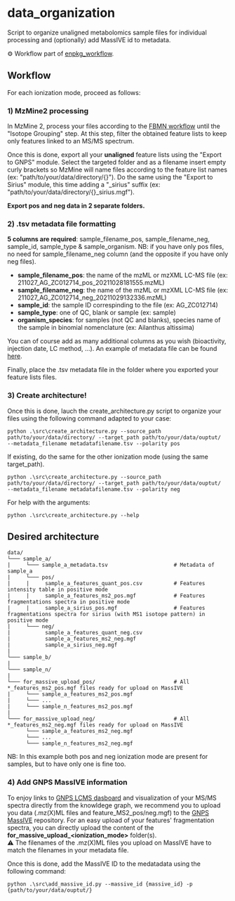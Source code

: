 # data_organization
Script to organize unaligned metabolomics sample files for individual processing and (optionally) add MassIVE id to metadata.

⚙️ Workflow part of [enpkg_workflow](https://github.com/mandelbrot-project/enpkg_workflow).  

## Workflow

For each ionization mode, proceed as follows:

### 1) MzMine2 processing

In MzMine 2, process your files according to the [FBMN workflow](https://ccms-ucsd.github.io/GNPSDocumentation/featurebasedmolecularnetworking-with-mzmine2/) until the "Isotope Grouping" step. At this step, filter the obtained feature lists to keep only features linked to an MS/MS spectrum.

Once this is done, export all your **unaligned** feature lists using the "Export to GNPS" module. Select the targeted folder and as a filename insert empty curly brackets so MzMine will name files according to the feature list names (ex: "path/to/your/data/directory/{}"). Do the same using the "Export to Sirius" module, this time adding a "_sirius" suffix (ex: "path/to/your/data/directory/{}_sirius.mgf"). 


**Export pos and neg data in 2 separate folders.**

### 2) .tsv metadata file formatting

**5 columns are required**: sample_filename_pos, sample_filename_neg, sample_id, sample_type & sample_organism.
NB: if you have only pos files, no need for sample_filename_neg column (and the opposite if you have only neg files).

- **sample_filename_pos**: the name of the mzML or mzXML LC-MS file (ex: 211027_AG_ZC012714_pos_20211028181555.mzML)
- **sample_filename_neg**: the name of the mzML or mzXML LC-MS file (ex: 211027_AG_ZC012714_neg_20211029132336.mzML)
- **sample_id**: the sample ID correspinding to the file (ex: AG_ZC012714)
- **sample_type**: one of QC, blank or sample (ex: sample)
- **organism_species**: for samples (not QC and blanks), species name of the sample in binomial nomenclature (ex: Ailanthus altissima)

You can of course add as many additional columns as you wish (bioactivity, injection date, LC method, ...).
An example of metadata file can be found [here](https://github.com/mandelbrot-project/data_organization/blob/main/data/metadata.tsv).

Finally, place the .tsv metadata file in the folder where you exported your feature lists files. 

### 3) Create architecture!

Once this is done, lauch the create_architecture.py script to organize your files using the following command adapted to your case:

```console
python .\src\create_architecture.py --source_path path/to/your/data/directory/ --target_path path/to/your/data/ouptut/  --metadata_filename metadatafilename.tsv --polarity pos
```
If existing, do the same for the other ionization mode (using the same target_path).

```console
python .\src\create_architecture.py --source_path path/to/your/data/directory/ --target_path path/to/your/data/ouptut/  --metadata_filename metadatafilename.tsv --polarity neg
```
For help with the arguments:

```console
python .\src\create_architecture.py --help
```

## Desired architecture

```
data/
└─── sample_a/
|     └─── sample_a_metadata.tsv                     # Metadata of sample_a
|     └─── pos/
|     |     sample_a_features_quant_pos.csv          # Features intensity table in positive mode
|     |     sample_a_features_ms2_pos.mgf            # Features fragmentations spectra in positive mode
|     |     sample_a_sirius_pos.mgf                  # Features fragmentations spectra for sirius (with MS1 isotope pattern) in positive mode 
|     └─── neg/
|           sample_a_features_quant_neg.csv
|           sample_a_features_ms2_neg.mgf
|           sample_a_sirius_neg.mgf
|
└─── sample_b/
|
└─── sample_n/
|
└─── for_massive_upload_pos/                         # All *_features_ms2_pos.mgf files ready for upload on MassIVE
|     └─── sample_a_features_ms2_pos.mgf                     
|     └─── ...                    
|     └─── sample_n_features_ms2_pos.mgf
|
└─── for_massive_upload_neg/                         # All *_features_ms2_neg.mgf files ready for upload on MassIVE
      └─── sample_a_features_ms2_neg.mgf                    
      └─── ...                    
      └─── sample_n_features_ms2_neg.mgf                    
```
NB: In this example both pos and neg ionization mode are present for samples, but to have only one is fine too.

### 4) Add GNPS MassIVE information

To enjoy links to [GNPS LCMS dasboard](https://gnps-lcms.ucsd.edu/) and visualization of your MS/MS spectra directly from the knowldege graph, we recommend you to upload you data (.mz(X)ML files and feature_MS2_pos/neg.mgf) to the [GNPS MassIVE](https://massive.ucsd.edu/ProteoSAFe/static/massive.jsp) repository. For an easy upload of your features' fragmentation spectra, you can directly upload the content of the **for_massive_upload_<ionization_mode>** folder(s).  
:warning: The filenames of the .mz(X)ML files you upload on MassIVE have to match the filenames in your metadata file.

Once this is done, add the MassIVE ID to the medatadata using the following command:

```console
python .\src\add_massive_id.py --massive_id {massive_id} -p {path/to/your/data/ouptut/}
```
